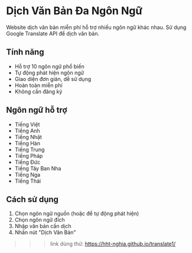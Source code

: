 # Dịch Văn Bản Đa Ngôn Ngữ

Website dịch văn bản miễn phí hỗ trợ nhiều ngôn ngữ khác nhau. Sử dụng Google Translate API để dịch văn bản.

## Tính năng

- Hỗ trợ 10 ngôn ngữ phổ biến
- Tự động phát hiện ngôn ngữ
- Giao diện đơn giản, dễ sử dụng
- Hoàn toàn miễn phí
- Không cần đăng ký

## Ngôn ngữ hỗ trợ

- Tiếng Việt
- Tiếng Anh
- Tiếng Nhật
- Tiếng Hàn
- Tiếng Trung
- Tiếng Pháp
- Tiếng Đức
- Tiếng Tây Ban Nha
- Tiếng Nga
- Tiếng Thái

## Cách sử dụng

1. Chọn ngôn ngữ nguồn (hoặc để tự động phát hiện)
2. Chọn ngôn ngữ đích
3. Nhập văn bản cần dịch
4. Nhấn nút "Dịch Văn Bản"

>>> link dùng thử: https://hht-nghia.github.io/translate1/
